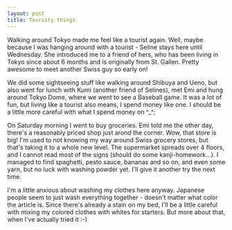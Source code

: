 ```yaml
---
layout: post
title: Touristy things
---
```


Walking around Tokyo made me feel like a tourist again. Well, maybe because I was hanging around with a tourist - Seline stays here until Wednesday. She introduced me to a friend of hers, who has been living in Tokyo since about 6 months and is originally from St. Gallen. Pretty awesome to meet another Swiss guy so early on!


We did some sightseeing stuff like walking around Shibuya and Ueno, but also went for lunch with Kumi (another friend of Selines), met Emi and hung around Tokyo Dome, where we went to see a Baseball game. It was a lot of fun, but living like a tourist also means, I spend money like one. I should be a little more careful with what I spend money on ^_^;


On Saturday morning I went to buy groceries. Emi told me the other day, there's a reasonably priced shop just arond the corner. Wow, that store is big! I'm used to not knowing my way around Swiss grocery stores, but that's taking it to a whole new level. The supermarket spreads over 4 floors, and I cannot read most of the signs (should do some kanji-homework...). I managed to find spaghetti, pesto sauce, bananas and so on, and even some yarn, but no luck with washing powder yet. I'll give it another try the next time.

I'm a little anxious about washing my clothes here anyway. Japanese people seem to just wash everything together - doesn't matter what color the article is. Since there's already a stain on my bed, I'll be a little careful with mixing my colored clothes with whites for starters. But more about that, when I've actually tried it :-)
